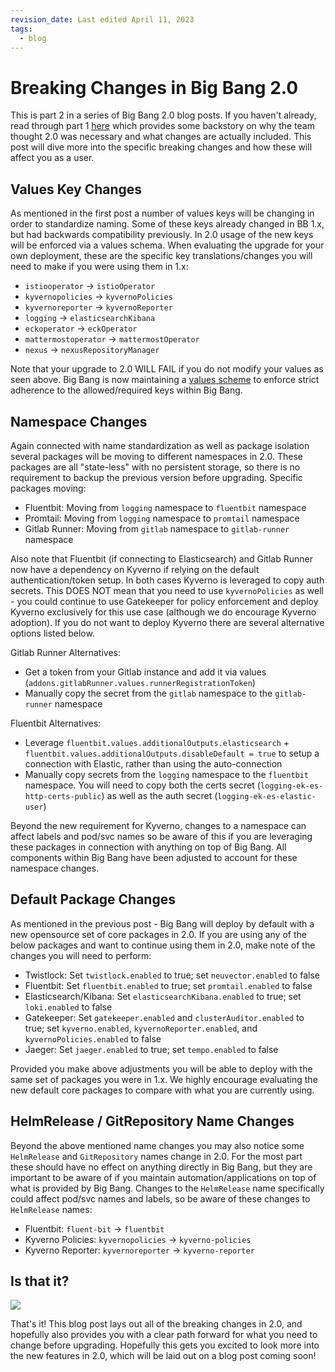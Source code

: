 ```yaml
---
revision_date: Last edited April 11, 2023
tags:
  - blog
---
```


# Breaking Changes in Big Bang 2.0

This is part 2 in a series of Big Bang 2.0 blog posts. If you haven't already, read through part 1 [here](./big-bang-2-0.md) which provides some backstory on why the team thought 2.0 was necessary and what changes are actually included. This post will dive more into the specific breaking changes and how these will affect you as a user.

## Values Key Changes

As mentioned in the first post a number of values keys will be changing in order to standardize naming. Some of these keys already changed in BB 1.x, but had backwards compatibility previously. In 2.0 usage of the new keys will be enforced via a values schema. When evaluating the upgrade for your own deployment, these are the specific key translations/changes you will need to make if you were using them in 1.x:
- `istiooperator` -> `istioOperator`
- `kyvernopolicies` -> `kyvernoPolicies`
- `kyvernoreporter` -> `kyvernoReporter`
- `logging` -> `elasticsearchKibana`
- `eckoperator` -> `eckOperator`
- `mattermostoperator` -> `mattermostOperator`
- `nexus` -> `nexusRepositoryManager`

Note that your upgrade to 2.0 WILL FAIL if you do not modify your values as seen above. Big Bang is now maintaining a [values scheme](https://helm.sh/docs/topics/charts/#schema-files) to enforce strict adherence to the allowed/required keys within Big Bang.

## Namespace Changes

Again connected with name standardization as well as package isolation several packages will be moving to different namespaces in 2.0. These packages are all "state-less" with no persistent storage, so there is no requirement to backup the previous version before upgrading. Specific packages moving:
- Fluentbit: Moving from `logging` namespace to `fluentbit` namespace
- Promtail: Moving from `logging` namespace to `promtail` namespace
- Gitlab Runner: Moving from `gitlab` namespace to `gitlab-runner` namespace

Also note that Fluentbit (if connecting to Elasticsearch) and Gitlab Runner now have a dependency on Kyverno if relying on the default authentication/token setup. In both cases Kyverno is leveraged to copy auth secrets. This DOES NOT mean that you need to use `kyvernoPolicies` as well - you could continue to use Gatekeeper for policy enforcement and deploy Kyverno exclusively for this use case (although we do encourage Kyverno adoption). If you do not want to deploy Kyverno there are several alternative options listed below.

Gitlab Runner Alternatives:
- Get a token from your Gitlab instance and add it via values (`addons.gitlabRunner.values.runnerRegistrationToken`)
- Manually copy the secret from the `gitlab` namespace to the `gitlab-runner` namespace

Fluentbit Alternatives:
- Leverage `fluentbit.values.additionalOutputs.elasticsearch` + `fluentbit.values.additionalOutputs.disableDefault = true` to setup a connection with Elastic, rather than using the auto-connection
- Manually copy secrets from the `logging` namespace to the `fluentbit` namespace. You will need to copy both the certs secret (`logging-ek-es-http-certs-public`) as well as the auth secret (`logging-ek-es-elastic-user`)

Beyond the new requirement for Kyverno, changes to a namespace can affect labels and pod/svc names so be aware of this if you are leveraging these packages in connection with anything on top of Big Bang. All components within Big Bang have been adjusted to account for these namespace changes.

## Default Package Changes

As mentioned in the previous post - Big Bang will deploy by default with a new opensource set of core packages in 2.0. If you are using any of the below packages and want to continue using them in 2.0, make note of the changes you will need to perform:
- Twistlock: Set `twistlock.enabled` to true; set `neuvector.enabled` to false
- Fluentbit: Set `fluentbit.enabled` to true; set `promtail.enabled` to false
- Elasticsearch/Kibana: Set `elasticsearchKibana.enabled` to true; set `loki.enabled` to false
- Gatekeeper: Set `gatekeeper.enabled` and `clusterAuditor.enabled` to true; set `kyverno.enabled`, `kyvernoReporter.enabled`, and `kyvernoPolicies.enabled` to false
- Jaeger: Set `jaeger.enabled` to true; set `tempo.enabled` to false

Provided you make above adjustments you will be able to deploy with the same set of packages you were in 1.x. We highly encourage evaluating the new default core packages to compare with what you are currently using.

## HelmRelease / GitRepository Name Changes

Beyond the above mentioned name changes you may also notice some `HelmRelease` and `GitRepository` names change in 2.0. For the most part these should have no effect on anything directly in Big Bang, but they are important to be aware of if you maintain automation/applications on top of what is provided by Big Bang. Changes to the `HelmRelease` name specifically could affect pod/svc names and labels, so be aware of these changes to `HelmRelease` names:
- Fluentbit: `fluent-bit` -> `fluentbit`
- Kyverno Policies: `kyvernopolicies` -> `kyverno-policies`
- Kyverno Reporter: `kyvernoreporter` -> `kyverno-reporter`

## Is that it?

![](https://media.tenor.com/g8DomSfL3aMAAAAC/what-else.gif)

That's it! This blog post lays out all of the breaking changes in 2.0, and hopefully also provides you with a clear path forward for what you need to change before upgrading. Hopefully this gets you excited to look more into the new features in 2.0, which will be laid out on a blog post coming soon! 
